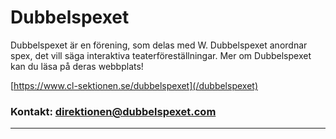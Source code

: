 # Dubbelspexet

Dubbelspexet är en förening, som delas med W. Dubbelspexet anordnar spex, det vill säga interaktiva teaterföreställningar. Mer om Dubbelspexet kan du läsa på deras webbplats!

[https://www.cl-sektionen.se/dubbelspexet](/dubbelspexet)

### Kontakt: direktionen@dubbelspexet.com

---
